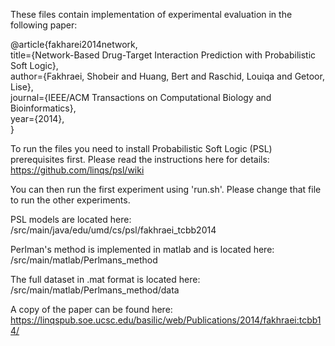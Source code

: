 These files contain implementation of experimental evaluation in the following paper:
  
  @article{fakharei2014network,  
  title={Network-Based Drug-Target Interaction Prediction with Probabilistic Soft Logic},  
  author={Fakhraei, Shobeir and Huang, Bert and Raschid, Louiqa and Getoor, Lise},  
  journal={IEEE/ACM Transactions on Computational Biology and Bioinformatics},  
  year={2014},  
  }  
  
To run the files you need to install Probabilistic Soft Logic (PSL) prerequisites first. Please read the instructions here for details:
https://github.com/linqs/psl/wiki

You can then run the first experiment using 'run.sh'. Please change that file to run the other experiments.

PSL models are located here: /src/main/java/edu/umd/cs/psl/fakhraei_tcbb2014

Perlman's method is implemented in matlab and is located here: /src/main/matlab/Perlmans_method

The full dataset in .mat format is located here: /src/main/matlab/Perlmans_method/data

A copy of the paper can be found here:
https://linqspub.soe.ucsc.edu/basilic/web/Publications/2014/fakhraei:tcbb14/
